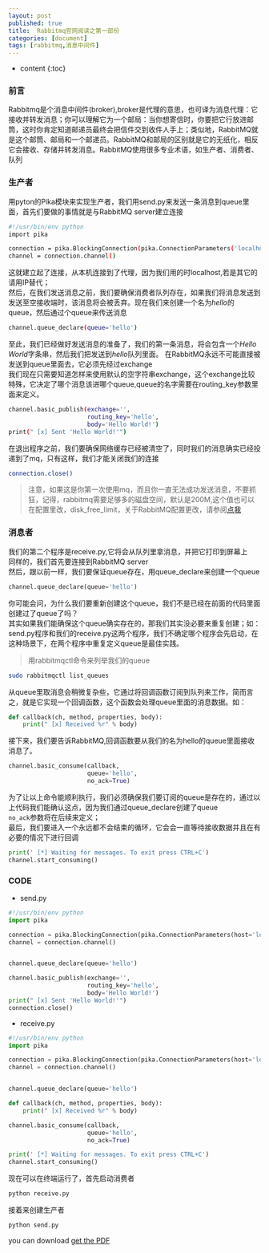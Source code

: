 ```yaml
---
layout: post
published: true
title:  Rabbitmq官网阅读之第一部份
categories: [document]
tags: [rabbitmq,消息中间件]
---
```

* content
{:toc}

### 前言
Rabbitmq是个消息中间件(broker),broker是代理的意思，也可译为消息代理：它接收并转发消息；你可以理解它为一个邮局：当你想寄信时，你要把它行放进邮筒，这时你肯定知道邮递员最终会把信件交到收件人手上；类似地，RabbitMQ就是这个邮筒、邮局和一个邮递员。RabbitMQ和邮局的区别就是它的无纸化，相反它会接收、存储并转发消息。RabbitMQ使用很多专业术语，如生产者、消费者、队列


### 生产者
用pyton的Pika模块来实现生产者，我们用send.py来发送一条消息到queue里面，首先们要做的事情就是与RabbitMQ server建立连接
```bash
#!/usr/bin/env python
import pika

connection = pika.BlockingConnection(pika.ConnectionParameters('localhost'))
channel = connection.channel()
```
这就建立起了连接，从本机连接到了代理，因为我们用的时localhost,若是其它的请用IP替代；  
然后，在我们发送消息之前，我们要确保消费者队列存在，如果我们将消息发送到发送至空接收端时，该消息将会被丢弃。现在我们来创建一个名为*hello*的queue，然后通过个queue来传送消息  
```bash
channel.queue_declare(queue='hello')
```
至此，我们已经做好发送消息的准备了，我们的第一条消息，将会包含一个*Hello World*字条串，然后我们把发送到*hello*队列里面。
在RabbitMQ永远不可能直接被发送到queue里面去，它必须先经过exchange  
我们现在只需要知道怎样来使用默认的空字符串exchange，这个exchange比较特殊，它决定了哪个消息该进哪个queue,queue的名字需要在routing_key参数里面来定义。
```bash
channel.basic_publish(exchange='',
                      routing_key='hello',
                      body='Hello World!')
print(" [x] Sent 'Hello World!'")
```
在退出程序之前，我们要确保网络缓存已经被清空了，同时我们的消息确实已经投递到了mq，只有这样，我们才能关闭我们的连接
```bash
connection.close()
```
>注意，如果这是你第一次使用mq，而且你一直无法成功发送消息，不要抓狂，记得，rabbitmq需要足够多的磁盘空间，默认是200M,这个值也可以在配置里改，disk_free_limit，关于RabbitMQ配置更改，请参阅[点我](http://www.rabbitmq.com/configure.html#config-items)

### 消息者
我们的第二个程序是receive.py,它将会从队列里拿消息，并把它打印到屏幕上  
同样的，我们首先要连接到RabbitMQ server  
然后，跟以前一样，我们要保证queue存在，用queue_declare来创建一个queue
```python
channel.queue_declare(queue='hello')
```
你可能会问，为什么我们要重新创建这个queue，我们不是已经在前面的代码里面创建过了queue了吗？  
其实如果我们能确保这个queue确实存在的，那我们其实没必要来重复创建；如：send.py程序和我们的receive.py这两个程序，我们不确定哪个程序会先启动，在这种场景下，在两个程序中重复定义queue是最佳实践。  
>用rabbitmqctl命令来列举我们的queue
```bash
sudo rabbitmqctl list_queues
```
从queue里取消息会稍微复杂些，它通过将回调函数订阅到队列来工作，简而言之，就是它实现一个回调函数，这个函数会处理queue里面的消息数据。如：
```python
def callback(ch, method, properties, body):
    print(" [x] Received %r" % body)
```
接下来，我们要告诉RabbitMQ,回调函数要从我们的名为hello的queue里面接收消息了。
```python
channel.basic_consume(callback,
                      queue='hello',
                      no_ack=True)
```
为了让以上命令能顺利执行，我们必须确保我们要订阅的queue是存在的，通过以上代码我们能确认这点，因为我们通过queue_declare创建了queue  
`no_ack`参数将在后续来定义；  
最后，我们要进入一个永远都不会结束的循环，它会会一直等待接收数据并且在有必要的情况下进行回调  
```python
print(' [*] Waiting for messages. To exit press CTRL+C')
channel.start_consuming()
```
### CODE  
+ send.py  
```python
#!/usr/bin/env python
import pika

connection = pika.BlockingConnection(pika.ConnectionParameters(host='localhost'))
channel = connection.channel()


channel.queue_declare(queue='hello')

channel.basic_publish(exchange='',
                      routing_key='hello',
                      body='Hello World!')
print(" [x] Sent 'Hello World!'")
connection.close()
```
+ receive.py  
```python
#!/usr/bin/env python
import pika

connection = pika.BlockingConnection(pika.ConnectionParameters(host='localhost'))
channel = connection.channel()


channel.queue_declare(queue='hello')

def callback(ch, method, properties, body):
    print(" [x] Received %r" % body)

channel.basic_consume(callback,
                      queue='hello',
                      no_ack=True)

print(' [*] Waiting for messages. To exit press CTRL+C')
channel.start_consuming()
```
现在可以在终端运行了，首先启动消费者
```bash
python receive.py
```
接着来创建生产者  
```bash
python send.py
```

you can download [get the PDF](/styles/mydoc.pdf)

